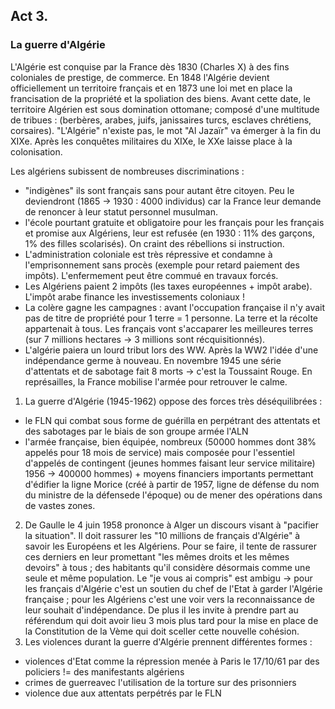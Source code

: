 ## Act 3.
### La guerre d'Algérie
L'Algérie est conquise par la France dès 1830 (Charles X) à des fins coloniales de prestige, de commerce. En 1848 l'Algérie devient officiellement un territoire français et en 1873 une loi met en place la francisation de la propriété et la spoliation des biens. Avant cette date, le territoire Algérien est sous domination ottomane; composé d'une multitude de tribues : (berbères, arabes, juifs, janissaires turcs, esclaves chrétiens, corsaires). "L'Algérie" n'existe pas, le mot "Al Jazaïr" va émerger à la fin du XIXe. Après les conquêtes militaires du XIXe, le XXe laisse place à la colonisation.

Les algériens subissent de nombreuses discriminations :
- "indigènes" ils sont français sans pour autant être citoyen. Peu le deviendront (1865 -> 1930 : 4000 individus) car la France leur demande de renoncer à leur statut personnel musulman.
- l'école pourtant gratuite et obligatoire pour les français pour les français et promise aux Algériens, leur est refusée (en 1930 : 11% des garçons, 1% des filles scolarisés). On craint des rébellions si instruction.
- L'administration coloniale est très répressive et condamne à l'emprisonnement sans procès (exemple pour retard paiement des impôts). L'enfermement peut être commué en travaux forcés.
- Les Algériens paient 2 impôts (les taxes européennes + impôt arabe). L'impôt arabe finance les investissements coloniaux !
- La colère gagne les campagnes : avant l'occupation française il n'y avait pas de titre de propriété pour 1 terre = 1 personne. La terre et la récolte appartenait à tous. Les français vont s'accaparer les meilleures terres (sur 7 millions hectares -> 3 millions sont récquisitionnés).
- L'algérie paiera un lourd tribut lors des WW.
Après la WW2 l'idée d'une indépendance germe à nouveau.
En novembre 1945 une série d'attentats et de sabotage fait 8 morts -> c'est la Toussaint Rouge. En représailles, la France mobilise l'armée pour retrouver le calme.

1. La guerre d'Algérie (1945-1962) oppose des forces très déséquilibrées :
- le FLN qui combat sous forme de guérilla en perpétrant des attentats et des sabotages par le biais de son groupe armée l'ALN
- l'armée française, bien équipée, nombreux (50000 hommes dont 38% appelés pour 18 mois de service) mais composée pour l'essentiel d'appelés de contingent (jeunes hommes faisant leur service militaire) 1956 -> 400000 hommes) + moyens financiers importants permettant d'édifier la ligne Morice (créé à partir de 1957, ligne de défense du nom du ministre de la défensede l'époque) ou de mener des opérations dans de vastes zones.
2. De Gaulle le 4 juin 1958 prononce à Alger un discours visant à "pacifier la situation". Il doit rassurer les "10 millions de français d'Algérie" à savoir les Européens et les Algériens. Pour se faire, il tente de rassurer ces derniers en leur promettant "les mêmes droits et les mêmes devoirs" à tous ; des habitants qu'il considère désormais comme une seule et même population. Le "je vous ai compris" est ambigu -> pour les français d'Algérie c'est un soutien du chef de l'Etat à garder l'Algérie française ; pour les Algériens c'est une voir vers la reconnaissance de leur souhait d'indépendance. De plus il les invite à prendre part au référendum qui doit avoir lieu 3 mois plus tard pour la mise en place de la Constitution de la Vème qui doit sceller cette nouvelle cohésion.
3. Les violences durant la guerre d'Algérie prennent différentes formes :
- violences d'Etat comme la répression menée à Paris le 17/10/61 par des policiers != des manifestants algériens
- crimes de guerreavec l'utilisation de la torture sur des prisonniers
- violence due aux attentats perpétrés par le FLN